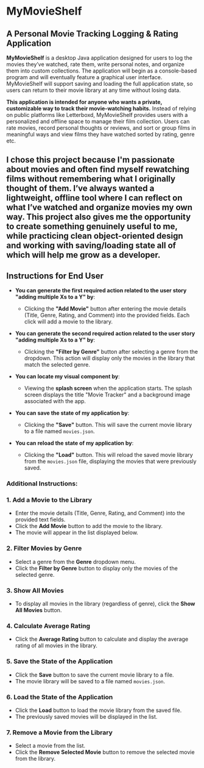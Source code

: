 # MyMovieShelf  
## A Personal Movie Tracking Logging & Rating Application


**MyMovieShelf** is a desktop Java application designed for users to log the movies they’ve watched, rate them, write personal notes, and organize them into custom collections. The application will begin as a console-based program and will eventually feature a graphical user interface. MyMovieShelf will support saving and loading the full application state, so users can return to their movie library at any time without losing data.

**This application is intended for anyone who wants a private, customizable way to track their movie-watching habits.** Instead of relying on public platforms like Letterboxd, MyMovieShelf provides users with a personalized and offline space to manage their film collection. Users can rate movies, record personal thoughts or reviews, and sort or group films in meaningful ways and view films they have watched sorted by rating, genre etc.

I chose this project because I'm passionate about movies and often find myself rewatching films without remembering what I originally thought of them. I’ve always wanted a lightweight, offline tool where I can reflect on what I’ve watched and organize movies my own way. This project also gives me the opportunity to create something genuinely useful to me, while practicing clean object-oriented design and working with saving/loading state all of which will help me grow as a developer.
---

## Instructions for End User

- **You can generate the first required action related to the user story "adding multiple Xs to a Y" by**:
  - Clicking the **"Add Movie"** button after entering the movie details (Title, Genre, Rating, and Comment) into the provided fields. Each click will add a movie to the library.

- **You can generate the second required action related to the user story "adding multiple Xs to a Y" by**:
  - Clicking the **"Filter by Genre"** button after selecting a genre from the dropdown. This action will display only the movies in the library that match the selected genre.

- **You can locate my visual component by**:
  - Viewing the **splash screen** when the application starts. The splash screen displays the title "Movie Tracker" and a background image associated with the app.

- **You can save the state of my application by**:
  - Clicking the **"Save"** button. This will save the current movie library to a file named `movies.json`.

- **You can reload the state of my application by**:
  - Clicking the **"Load"** button. This will reload the saved movie library from the `movies.json` file, displaying the movies that were previously saved.

### Additional Instructions:

### 1. Add a Movie to the Library
- Enter the movie details (Title, Genre, Rating, and Comment) into the provided text fields.
- Click the **Add Movie** button to add the movie to the library.
- The movie will appear in the list displayed below.

### 2. Filter Movies by Genre
- Select a genre from the **Genre** dropdown menu.
- Click the **Filter by Genre** button to display only the movies of the selected genre.

### 3. Show All Movies
- To display all movies in the library (regardless of genre), click the **Show All Movies** button.

### 4. Calculate Average Rating
- Click the **Average Rating** button to calculate and display the average rating of all movies in the library.

### 5. Save the State of the Application
- Click the **Save** button to save the current movie library to a file.
- The movie library will be saved to a file named `movies.json`.

### 6. Load the State of the Application
- Click the **Load** button to load the movie library from the saved file.
- The previously saved movies will be displayed in the list.

### 7. Remove a Movie from the Library
- Select a movie from the list.
- Click the **Remove Selected Movie** button to remove the selected movie from the library.

